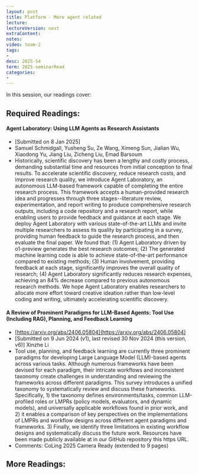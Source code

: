 ```yaml
---
layout: post
title: Platform - More agent related 
lecture: 
lectureVersion: next
extraContent: 
notes: 
video: team-2
tags:
- 
desc: 2025-S4
term: 2025-seminarRead
categories:
- 
---
```



In this session, our readings cover: 

## Required Readings: 


#### Agent Laboratory: Using LLM Agents as Research Assistants
+ [Submitted on 8 Jan 2025]
+ Samuel Schmidgall, Yusheng Su, Ze Wang, Ximeng Sun, Jialian Wu, Xiaodong Yu, Jiang Liu, Zicheng Liu, Emad Barsoum
+ Historically, scientific discovery has been a lengthy and costly process, demanding substantial time and resources from initial conception to final results. To accelerate scientific discovery, reduce research costs, and improve research quality, we introduce Agent Laboratory, an autonomous LLM-based framework capable of completing the entire research process. This framework accepts a human-provided research idea and progresses through three stages--literature review, experimentation, and report writing to produce comprehensive research outputs, including a code repository and a research report, while enabling users to provide feedback and guidance at each stage. We deploy Agent Laboratory with various state-of-the-art LLMs and invite multiple researchers to assess its quality by participating in a survey, providing human feedback to guide the research process, and then evaluate the final paper. We found that: (1) Agent Laboratory driven by o1-preview generates the best research outcomes; (2) The generated machine learning code is able to achieve state-of-the-art performance compared to existing methods; (3) Human involvement, providing feedback at each stage, significantly improves the overall quality of research; (4) Agent Laboratory significantly reduces research expenses, achieving an 84% decrease compared to previous autonomous research methods. We hope Agent Laboratory enables researchers to allocate more effort toward creative ideation rather than low-level coding and writing, ultimately accelerating scientific discovery.
  

#### A Review of Prominent Paradigms for LLM-Based Agents: Tool Use (Including RAG), Planning, and Feedback Learning
+ [https://arxiv.org/abs/2406.05804](https://arxiv.org/abs/2406.05804)
+ [Submitted on 9 Jun 2024 (v1), last revised 30 Nov 2024 (this version, v6)] Xinzhe Li
+ Tool use, planning, and feedback learning are currently three prominent paradigms for developing Large Language Model (LLM)-based agents across various tasks. Although numerous frameworks have been devised for each paradigm, their intricate workflows and inconsistent taxonomy create challenges in understanding and reviewing the frameworks across different paradigms. This survey introduces a unified taxonomy to systematically review and discuss these frameworks. Specifically, 1) the taxonomy defines environments/tasks, common LLM-profiled roles or LMPRs (policy models, evaluators, and dynamic models), and universally applicable workflows found in prior work, and 2) it enables a comparison of key perspectives on the implementations of LMPRs and workflow designs across different agent paradigms and frameworks. 3) Finally, we identify three limitations in existing workflow designs and systematically discuss the future work. Resources have been made publicly available at in our GitHub repository this https URL.
+ Comments:	CoLing 2025 Camera Ready (extended to 9 pages)



## More Readings: 

